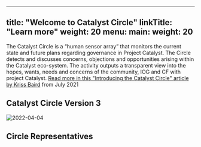 
---
title: "Welcome to Catalyst Circle"
linkTitle: "Learn more"
weight: 20
menu:
  main:
    weight: 20
---

The Catalyst Circle is a “human sensor array” that monitors the current state and future plans regarding governance in Project Catalyst. The Circle detects and discusses concerns, objections and opportunities arising within the Catalyst eco-system. The activity outputs a transparent view into the hopes, wants, needs and concerns of the community, IOG and CF with project Catalyst. [Read more in this "Introducing the Catalyst Circle" article by Kriss Baird](https://iohk.io/en/blog/posts/2021/07/08/introducing-the-catalyst-circle/) from July 2021

## Catalyst Circle Version 3
![2022-04-04](https://user-images.githubusercontent.com/25156451/161990136-ab56a4fd-7360-4527-afcf-a9c5365fc158.png)

## Circle Representatives
